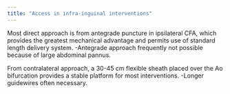 ```yaml
---
title: "Access in infra-inguinal interventions"
---
```

Most direct approach is from antegrade puncture in ipsilateral CFA, which provides the greatest mechanical advantage and permits use of standard length delivery system.
-Antegrade approach frequently not possible because of large abdominal pannus.

From contralateral approach, a 30-45 cm flexible sheath placed over the Ao bifurcation provides a stable platform for most interventions.
-Longer guidewires often necessary.

